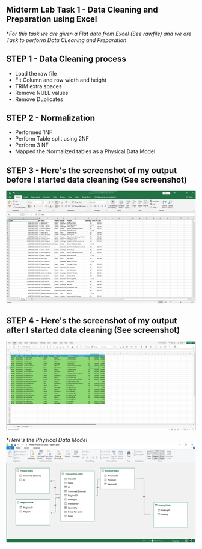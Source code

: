 ## Midterm Lab Task 1 - Data Cleaning and Preparation using Excel

**For this task we are given a Flat data from Excel (See rawfile) and we are Task to perform Data CLeaning and Preparation*

## STEP 1 - Data Cleaning process
- Load the raw file
- Fit Column and row width and height
- TRIM extra spaces
- Remove NULL values
- Remove Duplicates
## STEP 2 - Normalization
- Performed 1NF
- Perform Table split using 2NF
- Perform 3 NF
- Mapped the Normalized tables as a Physical Data Model
## STEP 3 - Here's the screenshot of my output before I started data cleaning (See screenshot)
![Raw File](https://github.com/silerio06/EDM-Portfolio/blob/main/Midterm%20Task%201/Images/before.png)
## STEP 4 - Here's the screenshot of my output after I started data cleaning (See screenshot)
![Clean Data](https://github.com/silerio06/EDM-Portfolio/blob/main/Midterm%20Task%201/Images/CleanData.jpg)

**Here's the Physical Data Model*
![Raw Model](https://github.com/silerio06/EDM-Portfolio/blob/main/Midterm%20Task%201/Images/data_model.png)

